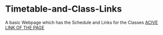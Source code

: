# Timetable-and-Class-Links
A basic Webpage which has the Schedule and Links for the Classes
<a href="https://vineethkumarm.github.io/Timetable-and-Class-Links/" target="_blank">ACIVE LINK OF THE PAGE</a>